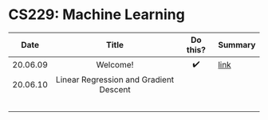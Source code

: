 # CS229: Machine Learning

|   Date   |   Title  |      Do this?      | Summary                                                                           |
|:--------:|:--------:|:------------------:|-----------------------------------------------------------------------------------|
| 20.06.09 | Welcome! | :heavy_check_mark: | [link](https://github.com/jinmang2/bring_it_on/tree/master/TIL/CS229/lecture1.md) |
| 20.06.10 | Linear Regression and Gradient Descent   |                    |                                                                                   |
|          |          |                    |                                                                                   |
|          |          |                    |                                                                                   |
|          |          |                    |                                                                                   |
|          |          |                    |                                                                                   |
|          |          |                    |                                                                                   |
